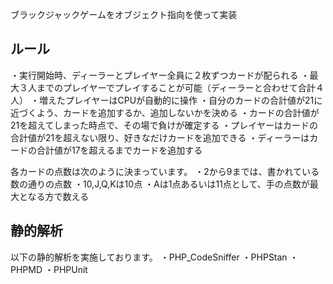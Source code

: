 ブラックジャックゲームをオブジェクト指向を使って実装

## ルール

・実行開始時、ディーラーとプレイヤー全員に２枚ずつカードが配られる
・最大３人までのプレイヤーでプレイすることが可能（ディーラーと合わせて合計４人）
・増えたプレイヤーはCPUが自動的に操作
・自分のカードの合計値が21に近づくよう、カードを追加するか、追加しないかを決める
・カードの合計値が21を超えてしまった時点で、その場で負けが確定する
・プレイヤーはカードの合計値が21を超えない限り、好きなだけカードを追加できる
・ディーラーはカードの合計値が17を超えるまでカードを追加する

各カードの点数は次のように決まっています。
・2から9までは、書かれている数の通りの点数
・10,J,Q,Kは10点
・Aは1点あるいは11点として、手の点数が最大となる方で数える

## 静的解析

以下の静的解析を実施しております。
・PHP_CodeSniffer
・PHPStan
・PHPMD
・PHPUnit
